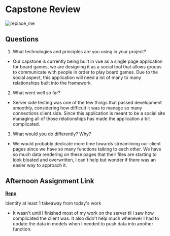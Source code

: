 # Capstone Review

![replace_me](https://codeworks.blob.core.windows.net/public/assets/img/illustrations/placeholder.svg)

## Questions

1. What technologies and principles are you using in your project?

- Our capstone is currently being built in vue as a single page application for board games, we are designing it as a social tool that allows groups to communicate with people in order to play board games. Due to the social aspect, this application will need a lot of many to many relationships built into the framework.

2. What went well so far?

- Server side testing was one of the few things that passed development smoothly, considering how difficult it was to manage so many connections client side. Since this application is meant to be a social site managing all of those relationships has made the application a bit complicated.

3. What would you do differently? Why?

- We would probably dedicate more time towards streamlining our client pages since we have so many functions talking to each other. We have so much data rendering on these pages that their files are starting to look bloated and overwritten, I can't help but wonder if there was an easier way to approach it.

## Afternoon Assignment Link

**[Repo](https://github.com/doctorgrant99/<ASSIGNMENT_REPO>)**

Identify at least 1 takeaway from today's work

- It wasn't until I finished most of my work on the server til I saw how complicated the client was. It also didn't help much whenever I had to update the data in models when I needed to push data into another function.
